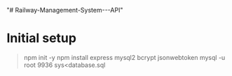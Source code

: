"# Railway-Management-System---API" 


# Initial setup
  > npm init -y
  > npm install express mysql2 bcrypt jsonwebtoken
  > mysql -u root 9936 sys<database.sql